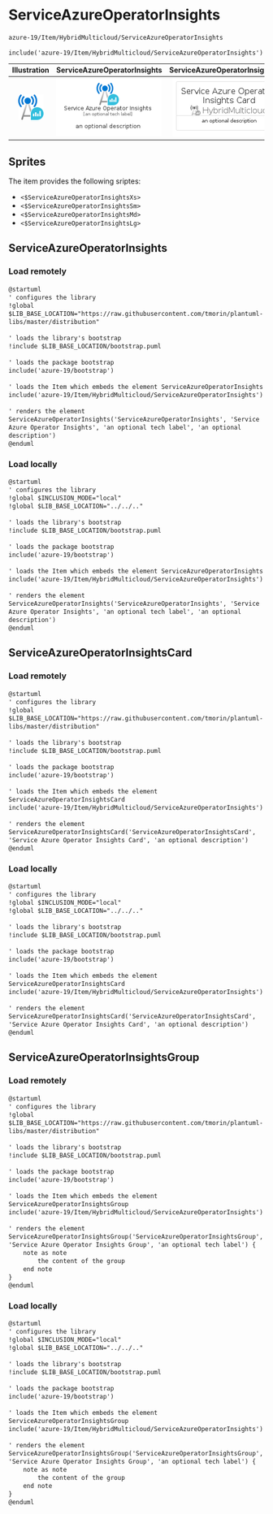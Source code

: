 # ServiceAzureOperatorInsights


```text
azure-19/Item/HybridMulticloud/ServiceAzureOperatorInsights
```

```text
include('azure-19/Item/HybridMulticloud/ServiceAzureOperatorInsights')
```



| Illustration | ServiceAzureOperatorInsights | ServiceAzureOperatorInsightsCard | ServiceAzureOperatorInsightsGroup |
| :---: | :---: | :---: | :---: |
| ![illustration for Illustration](../../../azure-19/Item/HybridMulticloud/ServiceAzureOperatorInsights.png) | ![illustration for ServiceAzureOperatorInsights](../../../azure-19/Item/HybridMulticloud/ServiceAzureOperatorInsights.Local.png) | ![illustration for ServiceAzureOperatorInsightsCard](../../../azure-19/Item/HybridMulticloud/ServiceAzureOperatorInsightsCard.Local.png) | ![illustration for ServiceAzureOperatorInsightsGroup](../../../azure-19/Item/HybridMulticloud/ServiceAzureOperatorInsightsGroup.Local.png) |



## Sprites
The item provides the following sriptes:

- `<$ServiceAzureOperatorInsightsXs>`
- `<$ServiceAzureOperatorInsightsSm>`
- `<$ServiceAzureOperatorInsightsMd>`
- `<$ServiceAzureOperatorInsightsLg>`





## ServiceAzureOperatorInsights

### Load remotely
```plantuml
@startuml
' configures the library
!global $LIB_BASE_LOCATION="https://raw.githubusercontent.com/tmorin/plantuml-libs/master/distribution"

' loads the library's bootstrap
!include $LIB_BASE_LOCATION/bootstrap.puml

' loads the package bootstrap
include('azure-19/bootstrap')

' loads the Item which embeds the element ServiceAzureOperatorInsights
include('azure-19/Item/HybridMulticloud/ServiceAzureOperatorInsights')

' renders the element
ServiceAzureOperatorInsights('ServiceAzureOperatorInsights', 'Service Azure Operator Insights', 'an optional tech label', 'an optional description')
@enduml
```

### Load locally
```plantuml
@startuml
' configures the library
!global $INCLUSION_MODE="local"
!global $LIB_BASE_LOCATION="../../.."

' loads the library's bootstrap
!include $LIB_BASE_LOCATION/bootstrap.puml

' loads the package bootstrap
include('azure-19/bootstrap')

' loads the Item which embeds the element ServiceAzureOperatorInsights
include('azure-19/Item/HybridMulticloud/ServiceAzureOperatorInsights')

' renders the element
ServiceAzureOperatorInsights('ServiceAzureOperatorInsights', 'Service Azure Operator Insights', 'an optional tech label', 'an optional description')
@enduml
```

## ServiceAzureOperatorInsightsCard

### Load remotely
```plantuml
@startuml
' configures the library
!global $LIB_BASE_LOCATION="https://raw.githubusercontent.com/tmorin/plantuml-libs/master/distribution"

' loads the library's bootstrap
!include $LIB_BASE_LOCATION/bootstrap.puml

' loads the package bootstrap
include('azure-19/bootstrap')

' loads the Item which embeds the element ServiceAzureOperatorInsightsCard
include('azure-19/Item/HybridMulticloud/ServiceAzureOperatorInsights')

' renders the element
ServiceAzureOperatorInsightsCard('ServiceAzureOperatorInsightsCard', 'Service Azure Operator Insights Card', 'an optional description')
@enduml
```

### Load locally
```plantuml
@startuml
' configures the library
!global $INCLUSION_MODE="local"
!global $LIB_BASE_LOCATION="../../.."

' loads the library's bootstrap
!include $LIB_BASE_LOCATION/bootstrap.puml

' loads the package bootstrap
include('azure-19/bootstrap')

' loads the Item which embeds the element ServiceAzureOperatorInsightsCard
include('azure-19/Item/HybridMulticloud/ServiceAzureOperatorInsights')

' renders the element
ServiceAzureOperatorInsightsCard('ServiceAzureOperatorInsightsCard', 'Service Azure Operator Insights Card', 'an optional description')
@enduml
```

## ServiceAzureOperatorInsightsGroup

### Load remotely
```plantuml
@startuml
' configures the library
!global $LIB_BASE_LOCATION="https://raw.githubusercontent.com/tmorin/plantuml-libs/master/distribution"

' loads the library's bootstrap
!include $LIB_BASE_LOCATION/bootstrap.puml

' loads the package bootstrap
include('azure-19/bootstrap')

' loads the Item which embeds the element ServiceAzureOperatorInsightsGroup
include('azure-19/Item/HybridMulticloud/ServiceAzureOperatorInsights')

' renders the element
ServiceAzureOperatorInsightsGroup('ServiceAzureOperatorInsightsGroup', 'Service Azure Operator Insights Group', 'an optional tech label') {
    note as note
        the content of the group
    end note
}
@enduml
```

### Load locally
```plantuml
@startuml
' configures the library
!global $INCLUSION_MODE="local"
!global $LIB_BASE_LOCATION="../../.."

' loads the library's bootstrap
!include $LIB_BASE_LOCATION/bootstrap.puml

' loads the package bootstrap
include('azure-19/bootstrap')

' loads the Item which embeds the element ServiceAzureOperatorInsightsGroup
include('azure-19/Item/HybridMulticloud/ServiceAzureOperatorInsights')

' renders the element
ServiceAzureOperatorInsightsGroup('ServiceAzureOperatorInsightsGroup', 'Service Azure Operator Insights Group', 'an optional tech label') {
    note as note
        the content of the group
    end note
}
@enduml
```

